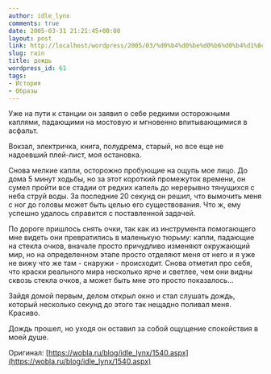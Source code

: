 ```yaml
---
author: idle_lynx
comments: true
date: 2005-03-31 21:21:45+00:00
layout: post
link: http://localhost/wordpress/2005/03/%d0%b4%d0%be%d0%b6%d0%b4%d1%8c/
slug: rain
title: дождь
wordpress_id: 61
tags:
- История
- Образы
---
```


Уже на пути к станции он заявил о себе редкими осторожными каплями, падающими на мостовую и мгновенно впитывающимися в асфальт.

Вокзал, электричка, книга, полудрема, старый, но все еще не надоевший плей-лист, моя остановка.

Снова мелкие капли, осторожно пробующие на ощупь мое лицо. До дома 5 минут ходьбы, но за этот короткий промежуток времени, он сумел пройти все стадии от редких капель до нерерывно тянущихся с неба струй воды. За последние 20 секунд он решил, что вымочить меня с ног до головы может быть целью его существования. Что ж, ему успешно удалось справится с поставленной задачей.

По дороге пришлось снять очки, так как из инструмента помогающего мне видеть они превратились в маленькую тюрьму: капли, падающие на стекла очков, вначале просто причудливо изменяют окружающий мир, но на определенном этапе просто отделяют меня от него и я уже не вижу что же там - снаружи - происходит. Снова отметил про себя, что краски реального мира несколько ярче и светлее, чем они видны сквозь стекла очков, а может быть мне это просто показалось...

Зайдя домой первым, делом открыл окно и стал слушать дождь, который несколько секунд до этого так нещадно поливал меня. Красиво.

Дождь прошел, но уходя он оставил за собой ощущение спокойствия в моей душе.

Оригинал: [https://wobla.ru/blog/idle_lynx/1540.aspx](https://wobla.ru/blog/idle_lynx/1540.aspx)
